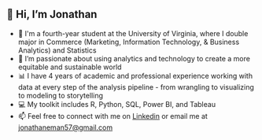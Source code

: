 👋 Hi, I’m Jonathan
-  
- 🏫 I'm a fourth-year student at the University of Virginia, where I double major in Commerce (Marketing, Information Technology, & Business Analytics) and Statistics
- 👀 I’m passionate about using analytics and technology to create a more equitable and sustainable world
- 📊 I have 4 years of academic and professional experience working with data at every step of the analysis pipeline - from wrangling to visualizing to modeling to storytelling
- 💻 My toolkit includes R, Python, SQL, Power BI, and Tableau
- 📫 Feel free to connect with me on [Linkedin](https://www.linkedin.com/in/jonathan-eman-697269169/) or email me at jonathaneman57@gmail.com

<!---
jonathan-eman/jonathan-eman is a ✨ special ✨ repository because its `README.md` (this file) appears on your GitHub profile.
You can click the Preview link to take a look at your changes.
--->
